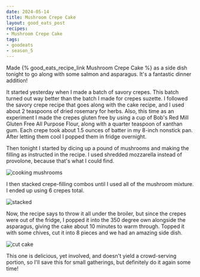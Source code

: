 ```yaml
---
date: 2024-05-14
title: Mushroom Crepe Cake
layout: good_eats_post
recipes:
- Mushroom Crepe Cake
tags:
- goodeats
- season_5
---
```


Made {% good_eats_recipe_link Mushroom Crepe Cake %} as a side dish tonight
to go along with some salmon and asparagus. It's a fantastic dinner addition!

It started yesterday when I made a batch of savory crepes. This batch turned
out way better than the batch I made for crepes suzette. I followed the
savory crepe recipe that goes along with the cake recipe, and I used about 2
teaspoons of dried rosemary for herbs. Also, this time as an experiment I
made the crepes gluten free by using a cup of Bob's Red Mill Gluten Free All
Purpose Flour, along with a quarter teaspoon of xanthan gum. Each crepe took
about 1.5 ounces of batter in my 8-inch nonstick pan. After letting them cool
I popped them in fridge overnight.

Then tonight I started by dicing up a pound of mushrooms and making the filling
as instructed in the recipe. I used shredded mozzarella instead of provolone,
because that's what I could find.

![cooking mushrooms](https://lh3.googleusercontent.com/pw/AP1GczNK879wfb10wjg-Ky-TVY_grX01ndz1mzCnhkUjgTIZEmbj9t-IvQttvLrHqLNvrSKaDI9vHbdlVPQEK3rHoXDQiiP3Jbebelb4_h9yXPoxz-P9t6qTgu02zRg8kjjFVNpxV1h7JRGthPXUdsSe-7iN=w1364-h1818-s-no-gm?w=500)

I then stacked crepe-filling combos until I used all of the mushroom mixture. I
ended up using 6 crepes total.

![stacked](https://lh3.googleusercontent.com/pw/AP1GczO4le5Ayf2JqkdzZ6C3bOYa4FEIjq4zzpfaL6GlPfC8z81Wz8GlnhEPnAmWUJWHxMbOYdm_Ee846CL9y_fCEgVFhxFJI5Wp7psGOR2IybkMtp_vo2NR9pjpjFsHQcDCtUuwyyAg8OyR7kqPPL327HKh=w2580-h1818-s-no-gm?w=600)

Now, the recipe says to throw it all under the broiler, but since the crepes were
out of the fridge, I popped it into the 350 degree own alongside the asparagus,
giving the cake about 10 minutes to warm through. Topped it with some chives, cut
it into 8 pieces and we had an amazing side dish.

![cut cake](https://lh3.googleusercontent.com/pw/AP1GczPIloqQgIZGaJrG-vZM0bKC7hyVRv3Uyx9hdTsobSc3gTjYJdneah3J_ACIY0wy3MO-V5xcbBllFb3_iw1ZpD0KQKLQrJM6KEjkxyWQv4uYLCXnBBd7ASxGZB6ssSkQWOv2CdEY39sDDqtFm643djBv=w2476-h1818-s-no-gm?w=600)

This one is delicious, yet involved, and doesn't yield a crowd-serving portion, so
I'll save this for small gatherings, but definitely do it again some time!
